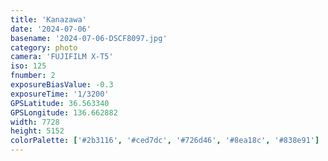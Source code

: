 ```yaml
---
title: 'Kanazawa'
date: '2024-07-06'
basename: '2024-07-06-DSCF8097.jpg'
category: photo
camera: 'FUJIFILM X-T5'
iso: 125
fnumber: 2
exposureBiasValue: -0.3
exposureTime: '1/3200'
GPSLatitude: 36.563340
GPSLongitude: 136.662882
width: 7728
height: 5152
colorPalette: ['#2b3116', '#ced7dc', '#726d46', '#8ea18c', '#838e91']
---
```

